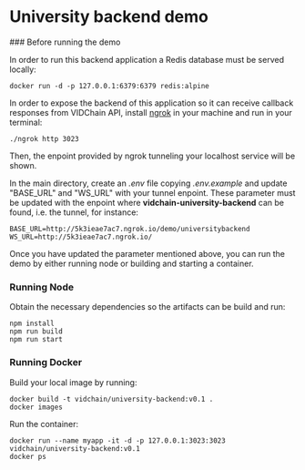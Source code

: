 # University backend demo

### Before running the demo

In order to run this backend application a Redis database must be served locally:
```
docker run -d -p 127.0.0.1:6379:6379 redis:alpine 
```

In order to expose the backend of this application so it can receive callback responses from VIDChain API, install [ngrok](https://ngrok.com/) in your machine and run in your terminal:

```
./ngrok http 3023
```

Then, the enpoint provided by ngrok tunneling your localhost service will be shown.

In the main directory, create an _.env_ file copying _.env.example_ and update "BASE_URL" and "WS_URL" with your tunnel enpoint. These parameter must be updated with the enpoint where **vidchain-university-backend** can be found, i.e. the tunnel, for instance:

```
BASE_URL=http://5k3ieae7ac7.ngrok.io/demo/universitybackend
WS_URL=http://5k3ieae7ac7.ngrok.io/
```

Once you have updated the parameter mentioned above, you can run the demo by either running node or building and starting a container.

### Running Node

Obtain the necessary dependencies so the artifacts can be build and run:

```
npm install
npm run build
npm run start
```

### Running Docker

Build your local image by running:

```
docker build -t vidchain/university-backend:v0.1 .
docker images
```

Run the container:

```
docker run --name myapp -it -d -p 127.0.0.1:3023:3023 vidchain/university-backend:v0.1
docker ps
```
